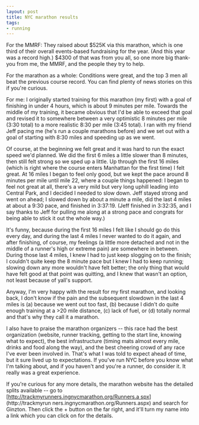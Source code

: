 ```yaml
---
layout: post
title: NYC marathon results
tags:
- running
---
```

For the MMRF: They raised about $525K via this marathon, which is one third of
their overall events-based fundraising for the year. (And this year was a
record high.) $4300 of that was from you all, so one more big thank-you from
me, the MMRF, and the people they try to help.

For the marathon as a whole: Conditions were great, and the top 3 men all beat
the previous course record. You can find plenty of news stories on this if
you're curious.

For me: I originally started training for this marathon (my first) with a goal
of finishing in under 4 hours, which is about 9 minutes per mile. Towards the
middle of my training, it became obvious that I'd be able to exceed that goal
and revised it to somewhere between a very optimistic 8 minutes per mile (3:30
total) to a more realistic 8:30 per mile (3:45 total). I ran with my friend
Jeff pacing me (he's run a couple marathons before) and we set out with a goal
of starting with 8:30 miles and speeding up as we went.

Of course, at the beginning we felt great and it was hard to run the exact
speed we'd planned. We did the first 6 miles a little slower than 8 minutes,
then still felt strong so we sped up a little. Up through the first 16 miles
(which is right where the course enters Manhattan for the first time) I felt
great. At 16 miles I began to feel only good, but we kept the pace around 8
minutes per mile until mile 22, where a couple things happened: I began to
feel not great at all, there's a very mild but very long uphill leading into
Central Park, and I decided I needed to slow down. Jeff stayed strong and went
on ahead; I slowed down by about a minute a mile, did the last 4 miles at
about a 9:30 pace, and finished in 3:37:19. (Jeff finished in 3:32:35, and I
say thanks to Jeff for pulling me along at a strong pace and congrats for
being able to stick it out the whole way.)

It's funny, because during the first 16 miles I felt like I should go do this
every day, and during the last 4 miles I never wanted to do it again, and
after finishing, of course, my feelings (a little more detached and not in the
middle of a runner's high or extreme pain) are somewhere in between. During
those last 4 miles, I knew I had to just keep slogging on to the finish; I
couldn't quite keep the 8 minute pace but I knew I had to keep running;
slowing down any more wouldn't have felt better; the only thing that would
have felt good at that point was quitting, and I knew that wasn't an option,
not least because of yall's support.

Anyway, I'm very happy with the result for my first marathon, and looking
back, I don't know if the pain and the subsequent slowdown in the last 4 miles
is (a) because we went out too fast, (b) because I didn't do quite enough
training at a >20 mile distance, (c) lack of fuel, or (d) totally normal and
that's why they call it a marathon.

I also have to praise the marathon organizers -- this race had the best
organization (website, runner tracking, getting to the start line, knowing
what to expect), the best infrastructure (timing mats almost every mile,
drinks and food along the way), and the best cheering crowd of any race I've
ever been involved in. That's what I was told to expect ahead of time, but it
sure lived up to expectations. If you've run NYC before you know what I'm
talking about, and if you haven't and you're a runner, do consider it. It
really was a great experience.

If you're curious for any more details, the marathon website has the detailed
splits available -- go to [[http://trackmyrunners.ingnycmarathon.org/Runners.a
spx](http://trackmyrunners.ingnycmarathon.org/Runners.aspx)](http://trackmyrun
ners.ingnycmarathon.org/Runners.aspx) and search for Ginzton. Then click the +
button on the far right, and it'll turn my name into a link which you can
click on for the details.


